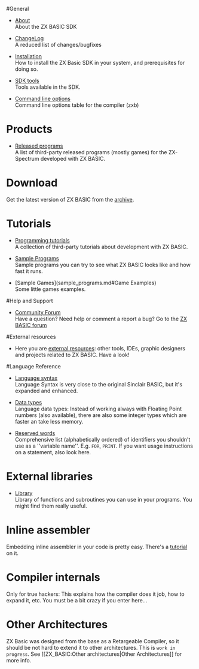 #General 
* [About](about.md)
<br />About the ZX BASIC SDK

* [ChangeLog](https://github.com/boriel/zxbasic/blob/master/Changelog.md)
<br />A reduced list of changes/bugfixes

* [Installation](installation.md)
<br />How to install the ZX Basic SDK in your system, and prerequisites for doing so.

* [SDK tools](tools.md)
<br />Tools available in the SDK.

* [Command line options](zxb.md#Command_Line_Options)
<br />Command line options table for the compiler (zxb)

# Products

* [Released programs](released_programs.md)
<br />A list of third-party released programs (mostly games) for the ZX-Spectrum developed with ZX BASIC.

# Download

Get the latest version of ZX BASIC from the [archive](archive.md). 

# Tutorials

* [Programming tutorials](tutorials.md)
<br />A collection of third-party tutorials about development with ZX BASIC.

* [Sample Programs](sample_programs.md)
<br />Sample programs you can try to see what ZX BASIC looks like and how fast it runs.

* [Sample Games](sample_programs.md#Game Examples)
<br />Some little games examples.

#Help and Support

* [Community Forum](http://www.boriel.com/forum/zx-basic-compiler)
<br />Have a question? Need help or comment a report a bug? Go to the [ZX BASIC forum](http://www.boriel.com/forum/zx-basic-compiler)

#External resources

* Here you are [external resources](external_resources.md): other tools, IDEs, graphic designers and projects related to ZX BASIC. Have a look!

#Language Reference
* [Language syntax](syntax.md)
<br />Language Syntax is very close to the original Sinclair BASIC, but it's expanded and enhanced.

* [Data types](types.md)
<br />Language data types: Instead of working always with Floating Point numbers (also available), there are also some integer types which are faster an take less memory.

 * [Reserved words](identifier.md)
<br />Comprehensive list (alphabetically ordered) of identifiers you shouldn't use as a ''variable name''. E.g. `FOR`, `PRINT`. If you want usage instructions on a statement, also look here.

# External libraries

* [Library](library.md)
<br />Library of functions and subroutines you can use in your programs. You might find them really useful.

# Inline assembler
Embedding inline assembler in your code is pretty easy. There's a [tutorial](tutorial.md) on it.

# Compiler internals
Only for true hackers: This explains how the compiler does it job, how to expand it, etc. You must be a bit crazy if you enter here...

# Other Architectures
ZX Basic was designed from the base as a Retargeable Compiler, so it should be not hard to extend it to other architectures. This is `work in progress`. See [[ZX_BASIC:Other architectures|Other Architectures]] for more info.
